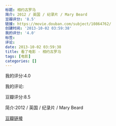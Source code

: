 ```yaml
---
标题: 相约古罗马
简介: 2012 / 英国 / 纪录片 / Mary Beard
豆瓣评分: '8.5'
链接: https://movie.douban.com/subject/10864762/
创建时间: '2013-10-02 03:59:38'
我的评分: '4.0'
标签:
评论:
date: 2013-10-02 03:59:38
title: 看了电影 - 相约古罗马
tags: [电影]
categories: []
---
```


我的评分:4.0

我的评论:

豆瓣评分:8.5

简介:2012 / 英国 / 纪录片 / Mary Beard

[豆瓣链接](https://movie.douban.com/subject/10864762/)

